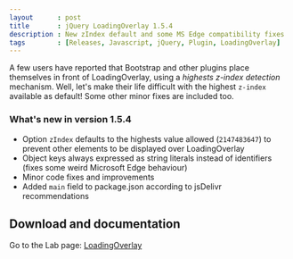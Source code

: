 ```yaml
---
layout      : post
title       : jQuery LoadingOverlay 1.5.4
description : New zIndex default and some MS Edge compatibility fixes
tags        : [Releases, Javascript, jQuery, Plugin, LoadingOverlay]
---
```



A few users have reported that Bootstrap and other plugins place themselves in front of LoadingOverlay, using a *highests z-index detection* mechanism. Well, let's make their life difficult with the highest `z-index` available as default!
Some other minor fixes are included too.


### What's new in version 1.5.4

- Option `zIndex` defaults to the highests value allowed (`2147483647`) to prevent other elements to be displayed over LoadingOverlay
- Object keys always expressed as string literals instead of identifiers (fixes some weird Microsoft Edge behaviour)
- Minor code fixes and improvements
- Added `main` field to package.json according to jsDelivr recommendations



## Download and documentation

Go to the Lab page: [LoadingOverlay](/labs/jquery-loading-overlay/)

